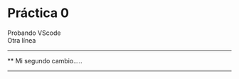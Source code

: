  # Práctica 0
 Probando VScode    
 Otra línea 

***********************
**  Mi segundo cambio.....
*************************
